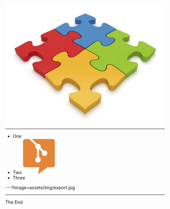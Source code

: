 
![](assets/img/modular.jpg)

---

- One
- Two ![](assets/img/logo.png)
- Three

---?image=assets/img/export.jpg

---

The End
